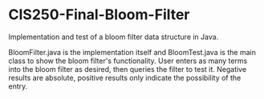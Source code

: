 # CIS250-Final-Bloom-Filter
Implementation and test of a bloom filter data structure in Java.

BloomFilter.java is the implementation itself and BloomTest.java is the main class to show the bloom filter's functionality. User enters as many terms into the bloom filter as desired, then queries the filter to test it. Negative results are absolute, positive results only indicate the possibility of the entry.
